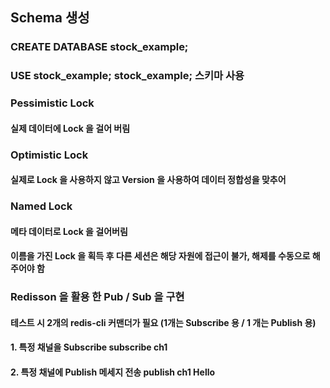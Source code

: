 ## Schema 생성
### CREATE DATABASE stock_example;
### USE stock_example; stock_example; 스키마 사용

### Pessimistic Lock
#### 실제 데이터에 Lock 을 걸어 버림

### Optimistic Lock
#### 실제로 Lock 을 사용하지 않고 Version 을 사용하여 데이터 정합성을 맞추어

### Named Lock
#### 메타 데이터로 Lock 을 걸어버림 
#### 이름을 가진 Lock 을 획득 후 다른 세션은 해당 자원에 접근이 불가, 해제를 수동으로 해주어야 함

### Redisson 을 활용 한 Pub / Sub 을 구현
#### 테스트 시 2개의 redis-cli 커맨더가 필요 (1개는 Subscribe 용 / 1 개는 Publish 용)

#### 1. 특정 채널을 Subscribe subscribe ch1
#### 2. 특정 채널에 Publish 메세지 전송 publish ch1 Hello